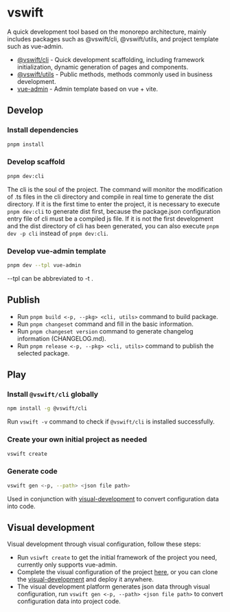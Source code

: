 # vswift

A quick development tool based on the monorepo architecture, mainly includes packages such as @vswift/cli, @vswift/utils, and project template such as vue-admin.

- [@vswift/cli](https://github.com/vsdeeper/vswift/tree/master/packages/cli) - Quick development scaffolding, including framework initialization, dynamic generation of pages and components.
- [@vswift/utils](https://github.com/vsdeeper/vswift/tree/master/packages/utils) - Public methods, methods commonly used in business development.
- [vue-admin](https://github.com/vsdeeper/vswift/tree/master/templates/vue-admin) - Admin template based on vue + vite.

## Develop

### Install dependencies

```sh
pnpm install
```

### Develop scaffold

```sh
pnpm dev:cli
```
The cli is the soul of the project. The command will monitor the modification of .ts files in the cli directory and compile in real time to generate the dist directory. If it is the first time to enter the project, it is necessary to execute `pnpm dev:cli` to generate dist first, because the package.json configuration entry file of cli must be a compiled js file. If it is not the first development and the dist directory of cli has been generated, you can also execute `pnpm dev -p cli` instead of `pnpm dev:cli`.

### Develop vue-admin template

```sh
pnpm dev --tpl vue-admin
```

--tpl can be abbreviated to -t .

## Publish

- Run `pnpm build <-p, --pkg> <cli, utils>` command to build package.
- Run `pnpm changeset` command and fill in the basic information.
- Run `pnpm changeset version` command to generate changelog information (CHANGELOG.md).
- Run `pnpm release <-p, --pkg> <cli, utils>` command to publish the selected package.

## Play

### Install `@vswift/cli` globally

```sh
npm install -g @vswift/cli
```
Run `vswift -v` command to check if `@vswift/cli` is installed successfully.

### Create your own initial project as needed

```sh
vswift create
```

### Generate code

```sh
vswift gen <-p, --path> <json file path>
```

Used in conjunction with [visual-development](https://github.com/vsdeeper/visual-development) to convert configuration data into code.

## Visual development

Visual development through visual configuration, follow these steps:

- Run `vsiwft create` to get the initial framework of the project you need, currently only supports vue-admin.
- Complete the visual configuration of the project [here](https://vsdeeper.github.io/visual-development/), or you can clone the [visual-development](https://github.com/vsdeeper/visual-development) and deploy it anywhere.
- The visual development platform generates json data through visual configuration, run `vswift gen <-p, --path> <json file path>` to convert configuration data into project code.